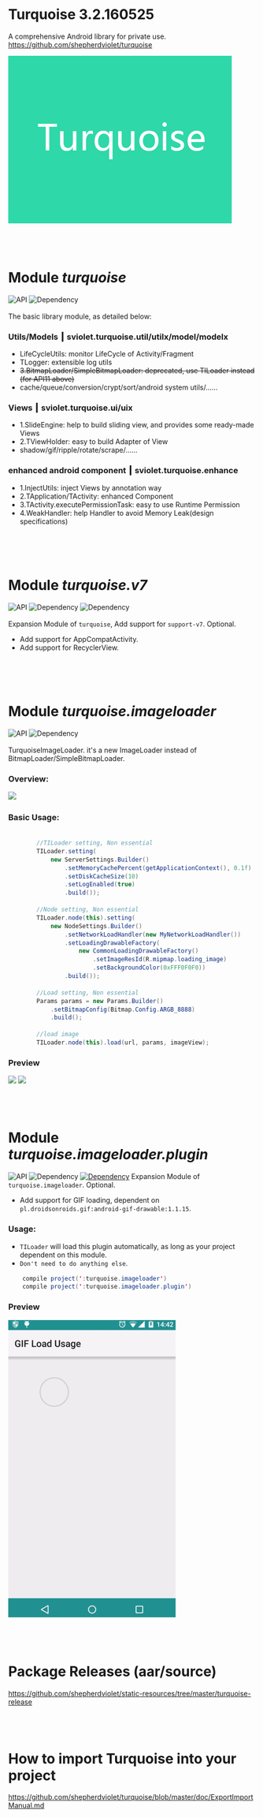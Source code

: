 # Turquoise 3.2.160525
A comprehensive Android library for private use.<br/>
https://github.com/shepherdviolet/turquoise <br/>

![](https://github.com/shepherdviolet/static-resources/blob/master/image/logo/turquoise.jpg)<br/>
<br/>
<br/>
<br/>

# Module *turquoise*
![API](https://img.shields.io/badge/API-10%2B-6a5acd.svg?style=flat)
![Dependency](https://img.shields.io/badge/Maven%20Dependency-support--v4-dc143c.svg?style=flat)<br/>
<br/>
The basic library module, as detailed below:<br/>
### Utils/Models ┃ sviolet.turquoise.util/utilx/model/modelx <br/>
* LifeCycleUtils: monitor LifeCycle of Activity/Fragment<br/>
* TLogger: extensible log utils<br/>
* ~~3.BitmapLoader/SimpleBitmapLoader: deprecated, use TILoader instead (for API11 above)~~<br/>
* cache/queue/conversion/crypt/sort/android system utils/......<br/>
### Views ┃ sviolet.turquoise.ui/uix <br/>
* 1.SlideEngine: help to build sliding view, and provides some ready-made Views<br/>
* 2.TViewHolder: easy to build Adapter of View<br/>
* shadow/gif/ripple/rotate/scrape/......<br/>
### enhanced android component ┃ sviolet.turquoise.enhance <br/>
* 1.InjectUtils: inject Views by annotation way<br/>
* 2.TApplication/TActivity: enhanced Component<br/>
* 3.TActivity.executePermissionTask: easy to use Runtime Permission<br/>
* 4.WeakHandler: help Handler to avoid Memory Leak(design specifications)<br/>
<br/>
<br/>
<br/>

# Module *turquoise.v7*
![API](https://img.shields.io/badge/API-10%2B-6a5acd.svg?style=flat)
![Dependency](https://img.shields.io/badge/Module%20Dependency-turquoise-2ed8a8.svg?style=flat)
![Dependency](https://img.shields.io/badge/Maven%20Dependency-support--v7-dc143c.svg?style=flat)<br/>
<br/>
Expansion Module of `turquoise`, Add support for `support-v7`. Optional.<br/>
* Add support for AppCompatActivity.<br/>
* Add support for RecyclerView.<br/>
<br/>
<br/>
<br/>

# Module *turquoise.imageloader*
![API](https://img.shields.io/badge/API-11%2B-6a5acd.svg?style=flat)
![Dependency](https://img.shields.io/badge/Module%20Dependency-turquoise-2ed8a8.svg?style=flat)<br/>
<br/>
TurquoiseImageLoader. it's a new ImageLoader instead of BitmapLoader/SimpleBitmapLoader.<br/>
### Overview:<br/>
![](https://github.com/shepherdviolet/turquoise/blob/master/doc/turquoise-overview.png)<br/>
### Basic Usage:<br/>
```java

        //TILoader setting, Non essential
        TILoader.setting(
            new ServerSettings.Builder()
                .setMemoryCachePercent(getApplicationContext(), 0.1f)
                .setDiskCacheSize(10)
                .setLogEnabled(true)
                .build());

        //Node setting, Non essential
        TILoader.node(this).setting(
            new NodeSettings.Builder()
                .setNetworkLoadHandler(new MyNetworkLoadHandler())
                .setLoadingDrawableFactory(
                    new CommonLoadingDrawableFactory()
                        .setImageResId(R.mipmap.loading_image)
                        .setBackgroundColor(0xFFF0F0F0))
                .build());

        //Load setting, Non essential
        Params params = new Params.Builder()
            .setBitmapConfig(Bitmap.Config.ARGB_8888)
            .build();

        //load image
        TILoader.node(this).load(url, params, imageView);

```
### Preview
![](https://github.com/shepherdviolet/static-resources/blob/master/image/tiloader/tiloader_demo_list.gif)
![](https://github.com/shepherdviolet/static-resources/blob/master/image/tiloader/tiloader_demo_rounded.gif)<br/>
<br/>
<br/>
<br/>

# Module *turquoise.imageloader.plugin*
![API](https://img.shields.io/badge/API-11%2B-6a5acd.svg?style=flat)
![Dependency](https://img.shields.io/badge/Module%20Dependency-turquoise.imageloader-2ed8a8.svg?style=flat)
[![Dependency](https://img.shields.io/badge/Maven%20Dependency-android--gif--drawable-dc143c.svg?style=flat)](https://github.com/koral--/android-gif-drawable)
Expansion Module of `turquoise.imageloader`. Optional.<br/>
* Add support for GIF loading, dependent on `pl.droidsonroids.gif:android-gif-drawable:1.1.15`.<br/>
### Usage:<br/>
* `TILoader` will load this plugin automatically, as long as your project dependent on this module.<br/>
* `Don't need to do anything else`.<br/>

```java
    compile project(':turquoise.imageloader')
    compile project(':turquoise.imageloader.plugin')
```
### Preview
![](https://raw.githubusercontent.com/shepherdviolet/static-resources/master/image/tiloader/tiloader_demo_gif.gif)<br/>
<br/>
<br/>
<br/>

# Package Releases (aar/source)
https://github.com/shepherdviolet/static-resources/tree/master/turquoise-release <br/>
<br/>
<br/>
<br/>

# How to import Turquoise into your project
https://github.com/shepherdviolet/turquoise/blob/master/doc/ExportImportManual.md <br/>
<br/>
<br/>
<br/>
